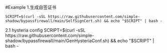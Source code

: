 #Example
1.生成自签证书
```
SCRIPT=$(curl -sSL https://raw.githubusercontent.com/simple-shadow/bypassfirewall/main/SelfSignCert.sh) && echo "$SCRIPT" | bash -
```
2.1 hysteria config
SCRIPT=$(curl -sSL https://raw.githubusercontent.com/simple-shadow/bypassfirewall/main/GenHysteriaConf.sh) && echo "$SCRIPT" | bash -

